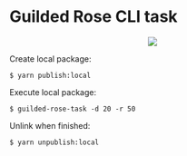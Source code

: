 # Guilded Rose CLI task

<p align="center">
  <img src="https://pbs.twimg.com/media/ED844XAXkAUp1ZG.png" />
</p>


Create local package:

```
$ yarn publish:local
```

Execute local package:

```
$ guilded-rose-task -d 20 -r 50
```

Unlink when finished:

```
$ yarn unpublish:local
```